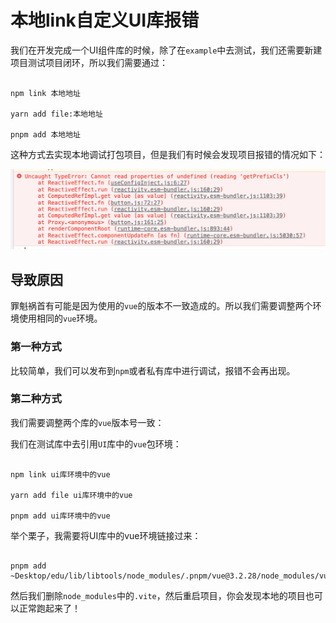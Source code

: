 # 本地link自定义UI库报错

我们在开发完成一个UI组件库的时候，除了在`example`中去测试，我们还需要新建项目测试项目闭环，所以我们需要通过：

```shell

npm link 本地地址

yarn add file:本地地址

pnpm add 本地地址

```

这种方式去实现本地调试打包项目，但是我们有时候会发现项目报错的情况如下：

![../assets/1.png](../assets/1.png)

## 导致原因

罪魁祸首有可能是因为使用的`vue`的版本不一致造成的。所以我们需要调整两个环境使用相同的`vue`环境。

### 第一种方式

比较简单，我们可以发布到`npm`或者私有库中进行调试，报错不会再出现。

### 第二种方式

我们需要调整两个库的`vue`版本号一致：

我们在测试库中去引用`UI`库中的`vue`包环境：

```shell

npm link ui库环境中的vue

yarn add file ui库环境中的vue

pnpm add ui库环境中的vue

```

举个栗子，我需要将UI库中的vue环境链接过来：

```shell

pnpm add ~Desktop/edu/lib/libtools/node_modules/.pnpm/vue@3.2.28/node_modules/vue

```

然后我们删除`node_modules`中的`.vite`，然后重启项目，你会发现本地的项目也可以正常跑起来了！
